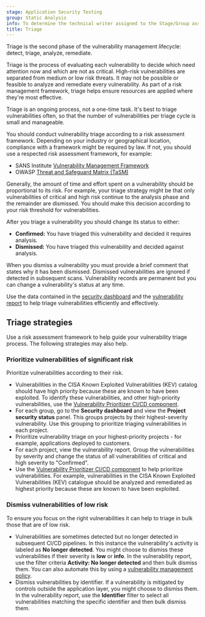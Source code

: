 ```yaml
---
stage: Application Security Testing
group: Static Analysis
info: To determine the technical writer assigned to the Stage/Group associated with this page, see https://handbook.gitlab.com/handbook/product/ux/technical-writing/#assignments
title: Triage
---
```


Triage is the second phase of the vulnerability management lifecycle: detect, triage, analyze,
remediate.

Triage is the process of evaluating each vulnerability to decide which need attention now and which
are not as critical. High-risk vulnerabilities are separated from medium or low risk threats.
It may not be possible or feasible to analyze and remediate every vulnerability. As part of a risk
management framework, triage helps ensure resources are applied where they're most effective.

Triage is an ongoing process, not a one-time task. It's best to triage vulnerabilities often, so
that the number of vulnerabilities per triage cycle is small and manageable.

You should conduct vulnerability triage according to a risk assessment framework.
Depending on your industry or geographical location, compliance with a framework might be
required by law. If not, you should use a respected risk assessment framework, for example:

- SANS Institute [Vulnerability Management Framework](https://www.sans.org/blog/the-vulnerability-assessment-framework/)
- OWASP [Threat and Safeguard Matrix (TaSM)](https://owasp.org/www-project-threat-and-safeguard-matrix/)

Generally, the amount of time and effort spent on a vulnerability should be proportional to its
risk. For example, your triage strategy might be that only vulnerabilities of critical and high risk continue
to the analysis phase and the remainder are dismissed. You should make this decision according to your risk
threshold for vulnerabilities.

After you triage a vulnerability you should change its status to either:

- **Confirmed:** You have triaged this vulnerability and decided it requires analysis.
- **Dismissed:** You have triaged this vulnerability and decided against analysis.

When you dismiss a vulnerability you must provide a brief comment that states why it has been
dismissed. Dismissed vulnerabilities are ignored if detected in subsequent scans. Vulnerability
records are permanent but you can change a vulnerability's status at any time.

Use the data contained in the [security dashboard](../security_dashboard/_index.md) and the
[vulnerability report](../vulnerability_report/_index.md) to help triage vulnerabilities efficiently
and effectively.

## Triage strategies

Use a risk assessment framework to help guide your vulnerability triage process. The following
strategies may also help.

### Prioritize vulnerabilities of significant risk

Prioritize vulnerabilities according to their risk.

- Vulnerabilities in the CISA Known Exploited Vulnerabilities (KEV) catalog should have high
  priority because these are known to have been exploited. To identify these vulnerabilities, and
  other high-priority vulnerabilities, use the
  [Vulnerability Prioritizer CI/CD component](../vulnerabilities/risk_assessment_data.md#vulnerability-prioritizer).
- For each group, go to the **Security dashboard** and view the **Project security status** panel. This groups
  projects by their highest-severity vulnerability. Use this grouping to prioritize triaging
  vulnerabilities in each project.
- Prioritize vulnerability triage on your highest-priority projects - for example, applications
  deployed to customers.
- For each project, view the vulnerability report. Group the vulnerabilities by severity and change
  the status of all vulnerabilities of critical and high severity to "Confirmed".
- Use the [Vulnerability Prioritizer CI/CD component](../vulnerabilities/risk_assessment_data.md#vulnerability-prioritizer)
  to help prioritize vulnerabilities. For example, vulnerabilities in the CISA Known Exploited Vulnerabilities (KEV) catalogue should be analyzed and remediated as highest priority because these are known to have been exploited.

### Dismiss vulnerabilities of low risk

To ensure you focus on the right vulnerabilities it can help to triage in bulk those that are of low
risk.

- Vulnerabilities are sometimes detected but no longer detected in subsequent CI/CD pipelines. In
  this instance the vulnerability's activity is labeled as **No longer detected**. You might choose to
  dismiss these vulnerabilities if their severity is **low** or **info**. In the
  vulnerability report, use the filter criteria **Activity: No longer detected** and then bulk dismiss
  them. You can also automate this by using a [vulnerability management policy](../policies/vulnerability_management_policy.md).
- Dismiss vulnerabilities by identifier. If a vulnerability is mitigated by controls outside the
  application layer, you might choose to dismiss them. In the vulnerability report, use the
  **Identifier** filter to select all vulnerabilities matching the specific identifier and then
  bulk dismiss them.
